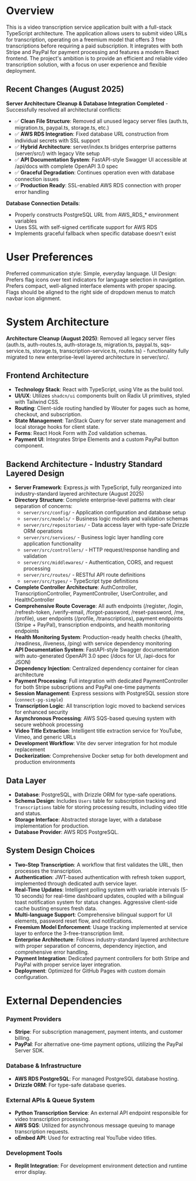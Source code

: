 # Overview

This is a video transcription service application built with a full-stack TypeScript architecture. The application allows users to submit video URLs for transcription, operating on a freemium model that offers 3 free transcriptions before requiring a paid subscription. It integrates with both Stripe and PayPal for payment processing and features a modern React frontend. The project's ambition is to provide an efficient and reliable video transcription solution, with a focus on user experience and flexible deployment.

## Recent Changes (August 2025)
**Server Architecture Cleanup & Database Integration Completed** - Successfully resolved all architectural conflicts:
- ✅ **Clean File Structure**: Removed all unused legacy server files (auth.ts, migration.ts, paypal.ts, storage.ts, etc.)
- ✅ **AWS RDS Integration**: Fixed database URL construction from individual secrets with SSL support
- ✅ **Hybrid Architecture**: server/index.ts bridges enterprise patterns (server/src/) with legacy Vite setup
- ✅ **API Documentation System**: FastAPI-style Swagger UI accessible at /api/docs with complete OpenAPI 3.0 spec
- ✅ **Graceful Degradation**: Continues operation even with database connection issues
- ✅ **Production Ready**: SSL-enabled AWS RDS connection with proper error handling

**Database Connection Details**: 
- Properly constructs PostgreSQL URL from AWS_RDS_* environment variables
- Uses SSL with self-signed certificate support for AWS RDS
- Implements graceful fallback when specific database doesn't exist

# User Preferences

Preferred communication style: Simple, everyday language.
UI Design: Prefers flag icons over text indicators for language selection in navigation. Prefers compact, well-aligned interface elements with proper spacing. Flags should be aligned to the right side of dropdown menus to match navbar icon alignment.

# System Architecture

**Architecture Cleanup (August 2025)**: Removed all legacy server files (auth.ts, auth-routes.ts, auth-storage.ts, migration.ts, paypal.ts, sqs-service.ts, storage.ts, transcription-service.ts, routes.ts) - functionality fully migrated to new enterprise-level layered architecture in server/src/.

## Frontend Architecture
- **Technology Stack**: React with TypeScript, using Vite as the build tool.
- **UI/UX**: Utilizes `shadcn/ui` components built on Radix UI primitives, styled with Tailwind CSS.
- **Routing**: Client-side routing handled by Wouter for pages such as home, checkout, and subscription.
- **State Management**: TanStack Query for server state management and local storage hooks for client state.
- **Forms**: React Hook Form with Zod validation schemas.
- **Payment UI**: Integrates Stripe Elements and a custom PayPal button component.

## Backend Architecture - Industry Standard Layered Design
- **Server Framework**: Express.js with TypeScript, fully reorganized into industry-standard layered architecture (August 2025)
- **Directory Structure**: Complete enterprise-level patterns with clear separation of concerns:
  - `server/src/config/` - Application configuration and database setup
  - `server/src/models/` - Business logic models and validation schemas  
  - `server/src/repositories/` - Data access layer with type-safe Drizzle ORM operations
  - `server/src/services/` - Business logic layer handling core application functionality
  - `server/src/controllers/` - HTTP request/response handling and validation
  - `server/src/middlewares/` - Authentication, CORS, and request processing
  - `server/src/routes/` - RESTful API route definitions
  - `server/src/types/` - TypeScript type definitions
- **Complete Controller Architecture**: AuthController, TranscriptionController, PaymentController, UserController, and HealthController
- **Comprehensive Route Coverage**: All auth endpoints (/register, /login, /refresh-token, /verify-email, /forgot-password, /reset-password, /me, /profile), user endpoints (/profile, /transcriptions), payment endpoints (Stripe + PayPal), transcription endpoints, and health monitoring endpoints
- **Health Monitoring System**: Production-ready health checks (/health, /readiness, /liveness, /ping) with service dependency monitoring
- **API Documentation System**: FastAPI-style Swagger documentation with auto-generated OpenAPI 3.0 spec (/docs for UI, /api-docs for JSON)
- **Dependency Injection**: Centralized dependency container for clean architecture
- **Payment Processing**: Full integration with dedicated PaymentController for both Stripe subscriptions and PayPal one-time payments
- **Session Management**: Express sessions with PostgreSQL session store (`connect-pg-simple`)
- **Transcription Logic**: All transcription logic moved to backend services for enhanced security
- **Asynchronous Processing**: AWS SQS-based queuing system with secure webhook processing
- **Video Title Extraction**: Intelligent title extraction service for YouTube, Vimeo, and generic URLs
- **Development Workflow**: Vite dev server integration for hot module replacement
- **Dockerization**: Comprehensive Docker setup for both development and production environments

## Data Layer
- **Database**: PostgreSQL, with Drizzle ORM for type-safe operations.
- **Schema Design**: Includes `Users` table for subscription tracking and `Transcriptions` table for storing processing results, including video title and status.
- **Storage Interface**: Abstracted storage layer, with a database implementation for production.
- **Database Provider**: AWS RDS PostgreSQL.

## System Design Choices
- **Two-Step Transcription**: A workflow that first validates the URL, then processes the transcription.
- **Authentication**: JWT-based authentication with refresh token support, implemented through dedicated auth service layer.
- **Real-Time Updates**: Intelligent polling system with variable intervals (5-10 seconds) for real-time dashboard updates, coupled with a bilingual toast notification system for status changes. Aggressive client-side cache busting ensures fresh data.
- **Multi-language Support**: Comprehensive bilingual support for UI elements, password reset flow, and notifications.
- **Freemium Model Enforcement**: Usage tracking implemented at service layer to enforce the 3-free-transcription limit.
- **Enterprise Architecture**: Follows industry-standard layered architecture with proper separation of concerns, dependency injection, and comprehensive error handling.
- **Payment Integration**: Dedicated payment controllers for both Stripe and PayPal with proper service layer integration.
- **Deployment**: Optimized for GitHub Pages with custom domain configuration.

# External Dependencies

### Payment Providers
- **Stripe**: For subscription management, payment intents, and customer billing.
- **PayPal**: For alternative one-time payment options, utilizing the PayPal Server SDK.

### Database & Infrastructure
- **AWS RDS PostgreSQL**: For managed PostgreSQL database hosting.
- **Drizzle ORM**: For type-safe database queries.

### External APIs & Queue System
- **Python Transcription Service**: An external API endpoint responsible for video transcription processing.
- **AWS SQS**: Utilized for asynchronous message queuing to manage transcription requests.
- **oEmbed API**: Used for extracting real YouTube video titles.

### Development Tools
- **Replit Integration**: For development environment detection and runtime error display.